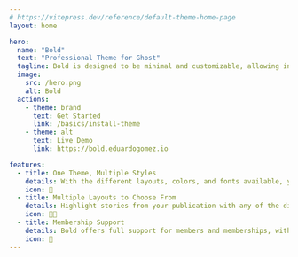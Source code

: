 ```yaml
---
# https://vitepress.dev/reference/default-theme-home-page
layout: home

hero:
  name: "Bold"
  text: "Professional Theme for Ghost"
  tagline: Bold is designed to be minimal and customizable, allowing individuals to create a sleek and modern online presence.
  image: 
    src: /hero.png
    alt: Bold
  actions:
    - theme: brand
      text: Get Started
      link: /basics/install-theme
    - theme: alt
      text: Live Demo
      link: https://bold.eduardogomez.io

features:
  - title: One Theme, Multiple Styles
    details: With the different layouts, colors, and fonts available, you can make the homepage of your publication look just the way you want.
    icon: 🏡
  - title: Multiple Layouts to Choose From
    details: Highlight stories from your publication with any of the different layouts available, from a conservative design to a more interesting and attractive layout.
    icon: 💅🏻
  - title: Membership Support
    details: Bold offers full support for members and memberships, with this theme you can turn your audience into a business.
    icon: 👥
---
```


